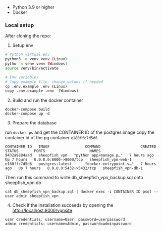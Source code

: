
- Python 3.9 or higher
- Docker  

### Local setup

After cloning the repo:

1. Setup env

```bash
# Python virtual env
python3 -m venv venv (Linux)
pytho -m venv venv (Windows)
source venv/bin/activate
```

```bash
# Env variables
# Copy example file, change values if needed
cp .env.example .env (Linux)
copy .env.example .env  (Windows)
```

2. Build and run the docker container
```
docker-compose build
docker-compose up -d
```

3. Prepare the database 

run `docker ps` and get the CONTAINER ID of the postgres:image
copy the container id of the pg container `e180ffc7d5d6`

```
CONTAINER ID   IMAGE                COMMAND                  CREATED       STATUS       PORTS                    NAMES
9432a9884aad   sheepfish_vpn   "python app/manage.p…"   7 hours ago   Up 7 hours   0.0.0.0:8000->8000/tcp   sheepfish_vpn-web-1
e180ffc7d5d6   postgres:latest      "docker-entrypoint.s…"   7 hours ago   Up 7 hours   0.0.0.0:5432->5432/tcp   sheepfish_vpn-db-1
```

Then run this command to write db_sheepfish_vpn_backup.sql onto sheepfish_vpn db

```
cat db_sheepfish_vpn_backup.sql | docker exec -i CONTAINER ID psql --user admin sheepfish_vpn
```
4. Check if the installation succeeds by opening the [http://localhost:8000/vpnsite]()
```
user credentials: username=User, password=userpassword
admin credentials: username=Admin, password=adminpassword
```
